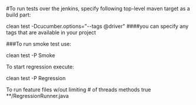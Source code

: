#To run tests over the jenkins, specify following top-level maven target as a build part:

clean test -Dcucumber.options="--tags @driver"
####you can specify any tags that are available in your project

###To run smoke test use:

clean test -P Smoke


To start regression execute:

clean test -P Regression

To run feature files w/out limiting # of threads
            <parallel>methods</parallel>
            <useUnlimitedThreads>true</useUnlimitedThreads>
            <includes>
            <!--     list all runner classes here-->
            <include>**/RegressionRunner.java</include>
            </includes>